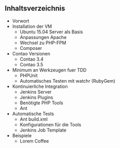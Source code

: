 ## Inhaltsverzeichnis

* Vorwort
* Installation der VM
    * Ubuntu 15.04 Server als Basis
    * Anpassungen Apache
    * Wechsel zu PHP-FPM
    * Composer
* Contao Versionen
    * Contao 3.4
    * Contao 3.5
* Minimum an Werkzeugen fuer TDD 
    * PHPUnit
    * Automatisches Testen mit watchr (RubyGem)
* Kontinuierliche Integration
    * Jenkins Server
    * Jenkins Plugins
    * Benötigte PHP Tools
    * Ant
* Automatische Tests
    * Ant build.xml
    * Konfigurationen für die Tools
    * Jenkins Job Template
* Beispiele
    * Lorem Coffee
